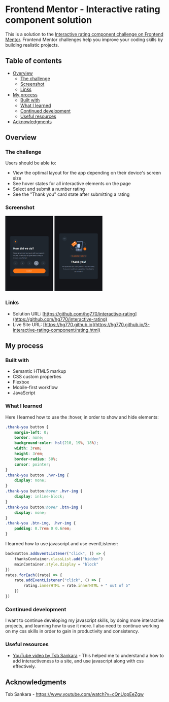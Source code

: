 # Frontend Mentor - Interactive rating component solution

This is a solution to the [Interactive rating component challenge on Frontend Mentor](https://www.frontendmentor.io/challenges/interactive-rating-component-koxpeBUmI). Frontend Mentor challenges help you improve your coding skills by building realistic projects. 

## Table of contents

- [Overview](#overview)
  - [The challenge](#the-challenge)
  - [Screenshot](#screenshot)
  - [Links](#links)
- [My process](#my-process)
  - [Built with](#built-with)
  - [What I learned](#what-i-learned)
  - [Continued development](#continued-development)
  - [Useful resources](#useful-resources)
- [Acknowledgments](#acknowledgments)

## Overview

### The challenge

Users should be able to:

- View the optimal layout for the app depending on their device's screen size
- See hover states for all interactive elements on the page
- Select and submit a number rating
- See the "Thank you" card state after submitting a rating

### Screenshot
<img src="./images/Screenshot1.png"  width="30%" height="30%">
<img src="./images/Screenshot2.png"  width="30%" height="30%">


### Links

- Solution URL: [https://github.com/hg770/interactive-rating](https://github.com/hg770/interactive-rating)
- Live Site URL: [https://hg770.github.io](https://hg770.github.io/3-interactive-rating-component/rating.html)

## My process

### Built with

- Semantic HTML5 markup
- CSS custom properties
- Flexbox
- Mobile-first workflow
- JavaScript

### What I learned

Here I learned how to use the :hover, in order to show and hide elements:

```css
.thank-you button {
    margin-left: 0;
    border: none;
    background-color: hsl(210, 19%, 18%);
    width: 3rem;
    height: 3rem;
    border-radius: 50%;
    cursor: pointer;
}
.thank-you button .hvr-img {
    display: none;
}
.thank-you button:hover .hvr-img {
    display: inline-block;
}
.thank-you button:hover .btn-img {
    display: none;
}
.thank-you .btn-img, .hvr-img {
    padding: 0.7rem 0 0.6rem;
}

```
I learned how to use javascript and use eventListener:
```js
backButton.addEventListener("click", () => {
    thanksContainer.classList.add("hidden")
    mainContainer.style.display = "block"
})
rates.forEach((rate) => {
    rate.addEventListener("click", () => {
        rating.innerHTML = rate.innerHTML + " out of 5"
    })
})
```

### Continued development

I want to continue developing my javascript skills, by doing more interactive projects, and learning how to use it more. I also need to continue working on my css skills in order to gain in productivity and consistency.

### Useful resources

- [YouTube video by Tsb Sankara](https://www.youtube.com/watch?v=cQnUopEeZgw) - This helped me to understand a how to add interactiveness to a site, and use javascript along with css effectively.

## Acknowledgments

Tsb Sankara - 
https://www.youtube.com/watch?v=cQnUopEeZgw

